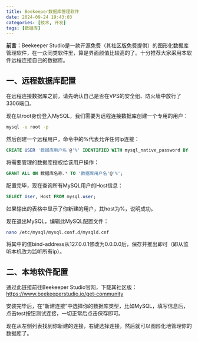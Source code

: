 ```yaml
---
title: Beekeeper数据库管理软件
date: 2024-09-24 19:43:03
categories: [技术, 开发]
tags: [数据库]
---
```

<b>前言：</b>Beekeeper Studio是一款开源免费（其社区版免费提供）的图形化数据库管理软件，在一众同类软件里，算是界面颜值比较高的了。十分推荐大家采用本软件远程连接自己的数据库。

<!--more-->

## 一、远程数据库配置

在远程连接数据库之前，请先确认自己是否在VPS的安全组、防火墙中放行了3306端口。

现在以root身份登入MySQL，我们需要为远程连接数据库创建一个专用的用户：

```Bash
mysql -u root -p
```

然后创建一个远程用户，命令中的%代表允许任何ip连接：

```SQL
CREATE USER '数据库用户名'@'%' IDENTIFIED WITH mysql_native_password BY '数据库密码';
```

将需要管理的数据库授权给该用户操作：

```SQL
GRANT ALL ON 数据库名称.* TO '数据库用户名'@'%';
```

配置完毕，现在查询所有MySQL用户的Host信息：

```SQL
SELECT User, Host FROM mysql.user;
```

如果输出的表格中显示了你新建的用户，其host为%，说明成功。

现在退出MySQL，编辑此MySQL配置文件：

```Bash
nano /etc/mysql/mysql.conf.d/mysqld.cnf
```

将其中的值bind-address从127.0.0.1修改为0.0.0.0后，保存并推出即可（即从监听本机改为监听所有ip）。

## 二、本地软件配置

通过此链接前往Beekeeper Studio官网，下载其社区版：<https://www.beekeeperstudio.io/get-community>

安装完毕后，在“新建连接”中选择你的数据库类型，比如MySQL，填写信息后，点击test按钮测试连接，一切正常后点击保存即可。

现在从左侧列表找到你新建的连接，右键选择连接，然后就可以图形化地管理你的数据库了。
